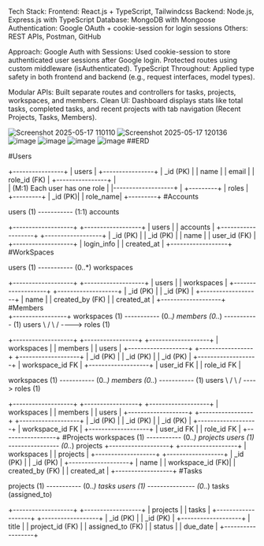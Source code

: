 
Tech Stack:
Frontend: React.js + TypeScript, Tailwindcss
Backend: Node.js, Express.js with TypeScript
Database: MongoDB with Mongoose
Authentication: Google OAuth + cookie-session for login sessions
Others: REST APIs, Postman, GitHub

Approach:
Google Auth with Sessions: Used cookie-session to store authenticated user sessions after Google login. Protected routes using custom middleware (isAuthenticated).
TypeScript Throughout: Applied type safety in both frontend and backend (e.g., request interfaces, model types).

Modular APIs: Built separate routes and controllers for tasks, projects, workspaces, and members.
Clean UI: Dashboard displays stats like total tasks, completed tasks, and recent projects with tab navigation (Recent Projects, Tasks, Members).

![Screenshot 2025-05-17 110110](https://github.com/user-attachments/assets/bd28393a-b597-40e0-99f7-842f45bf4ffa)
![Screenshot 2025-05-17 120136](https://github.com/user-attachments/assets/2c13b793-f750-4f75-82ea-d72c2a591ebf)
![image](https://github.com/user-attachments/assets/e2a19e96-bc54-493c-be8c-8f5077a91972)
![image](https://github.com/user-attachments/assets/fca3f8b7-4825-4984-bb42-4de41f946927)
![image](https://github.com/user-attachments/assets/791cd5a1-d532-4d2a-b878-f27bef17ff0a)
![image](https://github.com/user-attachments/assets/e889a1ab-2e1f-43c7-a53e-5c0b95acfca9)
##ERD

#Users

+----------------+
| users          |
+----------------+
| _id (PK)       |
| name           |
| email          |
| role_id (FK)   |
+----------------+
       |         
       |  (M:1) Each user has one role
       |
       |-------------------+
                           |
                     +---------+
                     | roles   |
                     +---------+
                     | _id (PK)|
                     | role_name|
                     +---------+
#Accounts

users (1) ----------- (1:1) accounts

+-------------------+      +------------------+
| users             |      | accounts         |
+-------------------+      +------------------+
| _id (PK)          |      | _id (PK)         |
| name              |      | user_id (FK)     |
+-------------------+      | login_info       |
                           | created_at       |
                           +------------------+
#WorkSpaces

users (1) ----------- (0..*) workspaces

+-------------------+      +-------------------+
| users             |      | workspaces        |
+-------------------+      +-------------------+
| _id (PK)          |      | _id (PK)          |
+-------------------+      | name              |
                           | created_by (FK)   |
                           | created_at        |
                           +-------------------+
 #Members   
 +-----------------+
workspaces (1) ----------- (0..*) members (0..*) ----------- (1) users
                                 \                     /
                                  \                   /
                                    ----> roles (1)

+-------------------+      +-----------------+      +-------------------+
| workspaces        |      | members         |      | users             |
+-------------------+      +-----------------+      +-------------------+
| _id (PK)          |      | _id (PK)        |      | _id (PK)          |
+-------------------+      | workspace_id FK |      +-------------------+
                           | user_id FK      |
                           | role_id FK      |
 
workspaces (1) ----------- (0..*) members (0..*) ----------- (1) users
                                 \                     /
                                  \                   /
                                    ----> roles (1)

+-------------------+      +-----------------+      +-------------------+
| workspaces        |      | members         |      | users             |
+-------------------+      +-----------------+      +-------------------+
| _id (PK)          |      | _id (PK)        |      | _id (PK)          |
+-------------------+      | workspace_id FK |      +-------------------+
                           | user_id FK      |
                           | role_id FK      |
                           +-----------------+
#Projects
workspaces (1) ----------- (0..*) projects
users (1) ---------------- (0..*) projects
+-------------------+      +------------------+
| workspaces        |      | projects         |
+-------------------+      +------------------+
| _id (PK)          |      | _id (PK)         |
+-------------------+      | name             |
                           | workspace_id (FK)|
                           | created_by (FK)  |
                           | created_at       |
                           +------------------+
#Tasks

projects (1) ----------- (0..*) tasks
users (1) --------------- (0..*) tasks (assigned_to)

+-------------------+      +------------------+
| projects          |      | tasks            |
+-------------------+      +------------------+
| _id (PK)          |      | _id (PK)         |
+-------------------+      | title            |
                           | project_id (FK)  |
                           | assigned_to (FK) |
                           | status           |
                           | due_date         |
                           +------------------+

